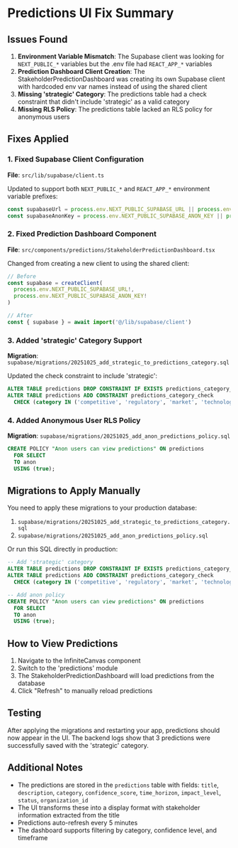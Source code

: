 # Predictions UI Fix Summary

## Issues Found

1. **Environment Variable Mismatch**: The Supabase client was looking for `NEXT_PUBLIC_*` variables but the .env file had `REACT_APP_*` variables
2. **Prediction Dashboard Client Creation**: The StakeholderPredictionDashboard was creating its own Supabase client with hardcoded env var names instead of using the shared client
3. **Missing 'strategic' Category**: The predictions table had a check constraint that didn't include 'strategic' as a valid category
4. **Missing RLS Policy**: The predictions table lacked an RLS policy for anonymous users

## Fixes Applied

### 1. Fixed Supabase Client Configuration
**File**: `src/lib/supabase/client.ts`

Updated to support both `NEXT_PUBLIC_*` and `REACT_APP_*` environment variable prefixes:

```typescript
const supabaseUrl = process.env.NEXT_PUBLIC_SUPABASE_URL || process.env.REACT_APP_SUPABASE_URL
const supabaseAnonKey = process.env.NEXT_PUBLIC_SUPABASE_ANON_KEY || process.env.REACT_APP_SUPABASE_ANON_KEY
```

### 2. Fixed Prediction Dashboard Component
**File**: `src/components/predictions/StakeholderPredictionDashboard.tsx`

Changed from creating a new client to using the shared client:

```typescript
// Before
const supabase = createClient(
  process.env.NEXT_PUBLIC_SUPABASE_URL!,
  process.env.NEXT_PUBLIC_SUPABASE_ANON_KEY!
)

// After
const { supabase } = await import('@/lib/supabase/client')
```

### 3. Added 'strategic' Category Support
**Migration**: `supabase/migrations/20251025_add_strategic_to_predictions_category.sql`

Updated the check constraint to include 'strategic':

```sql
ALTER TABLE predictions DROP CONSTRAINT IF EXISTS predictions_category_check;
ALTER TABLE predictions ADD CONSTRAINT predictions_category_check
  CHECK (category IN ('competitive', 'regulatory', 'market', 'technology', 'partnership', 'crisis', 'strategic'));
```

### 4. Added Anonymous User RLS Policy
**Migration**: `supabase/migrations/20251025_add_anon_predictions_policy.sql`

```sql
CREATE POLICY "Anon users can view predictions" ON predictions
  FOR SELECT
  TO anon
  USING (true);
```

## Migrations to Apply Manually

You need to apply these migrations to your production database:

1. `supabase/migrations/20251025_add_strategic_to_predictions_category.sql`
2. `supabase/migrations/20251025_add_anon_predictions_policy.sql`

Or run this SQL directly in production:

```sql
-- Add 'strategic' category
ALTER TABLE predictions DROP CONSTRAINT IF EXISTS predictions_category_check;
ALTER TABLE predictions ADD CONSTRAINT predictions_category_check
  CHECK (category IN ('competitive', 'regulatory', 'market', 'technology', 'partnership', 'crisis', 'strategic'));

-- Add anon policy
CREATE POLICY "Anon users can view predictions" ON predictions
  FOR SELECT
  TO anon
  USING (true);
```

## How to View Predictions

1. Navigate to the InfiniteCanvas component
2. Switch to the 'predictions' module
3. The StakeholderPredictionDashboard will load predictions from the database
4. Click "Refresh" to manually reload predictions

## Testing

After applying the migrations and restarting your app, predictions should now appear in the UI. The backend logs show that 3 predictions were successfully saved with the 'strategic' category.

## Additional Notes

- The predictions are stored in the `predictions` table with fields: `title`, `description`, `category`, `confidence_score`, `time_horizon`, `impact_level`, `status`, `organization_id`
- The UI transforms these into a display format with stakeholder information extracted from the title
- Predictions auto-refresh every 5 minutes
- The dashboard supports filtering by category, confidence level, and timeframe
